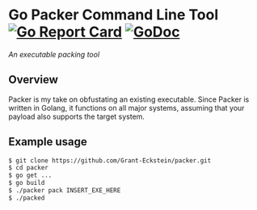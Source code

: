 # Go Packer Command Line Tool[![Go Report Card](https://goreportcard.com/badge/github.com/Grant-Eckstein/packer)](https://goreportcard.com/report/github.com/Grant-Eckstein/packer) [![GoDoc](https://godoc.org/github.com/Grant-Eckstein/packer?status.svg)](https://godoc.org/github.com/Grant-Eckstein/packer)
*An executable packing tool*

## Overview
Packer is my take on obfustating an existing executable. Since Packer is written in Golang, it functions on all major systems, assuming that your payload also supports the target system. 

## Example usage
```bash
$ git clone https://github.com/Grant-Eckstein/packer.git
$ cd packer
$ go get ...
$ go build
$ ./packer pack INSERT_EXE_HERE
$ ./packed
```